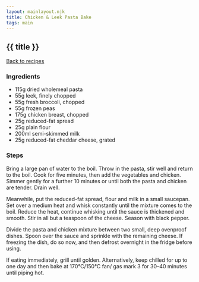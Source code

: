 ```yaml
---
layout: mainlayout.njk
title: Chicken & Leek Pasta Bake
tags: main
---
```


## {{ title }}

[Back to recipes](/recipes)

### Ingredients
- 115g dried wholemeal pasta
- 55g leek, finely chopped
- 55g fresh broccoli, chopped
- 55g frozen peas
- 175g chicken breast, chopped
- 25g reduced-fat spread
- 25g plain flour
- 200ml semi-skimmed milk
- 25g reduced-fat cheddar cheese, grated

### Steps
Bring a large pan of water to the boil. Throw in the pasta, stir well and return to the boil. Cook for five minutes, then add the vegetables and chicken. Simmer gently for a further 10 minutes or until both the pasta and chicken are tender. Drain well.

Meanwhile, put the reduced-fat spread, flour and milk in a small saucepan. Set over a medium heat and whisk constantly until the mixture comes to the boil. Reduce the heat, continue whisking until the sauce is thickened and smooth. Stir in all but a teaspoon of the cheese. Season with black pepper.

Divide the pasta and chicken mixture between two small, deep ovenproof dishes. Spoon over the sauce and sprinkle with the remaining cheese. If freezing the dish, do so now, and then defrost overnight in the fridge before using.

If eating immediately, grill until golden. Alternatively, keep chilled for up to one day and then bake at 170°C/150°C fan/ gas mark 3 for 30–40 minutes until piping hot.
